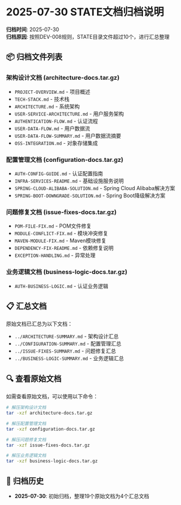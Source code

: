 # 2025-07-30 STATE文档归档说明

**归档时间**: 2025-07-30  
**归档原因**: 按照DEV-008规则，STATE目录文件超过10个，进行汇总整理

## 📦 **归档文件列表**

### 架构设计文档 (architecture-docs.tar.gz)
- `PROJECT-OVERVIEW.md` - 项目概述
- `TECH-STACK.md` - 技术栈
- `ARCHITECTURE.md` - 系统架构
- `USER-SERVICE-ARCHITECTURE.md` - 用户服务架构
- `AUTHENTICATION-FLOW.md` - 认证流程
- `USER-DATA-FLOW.md` - 用户数据流
- `USER-DATA-FLOW-SUMMARY.md` - 用户数据流摘要
- `OSS-INTEGRATION.md` - 对象存储集成

### 配置管理文档 (configuration-docs.tar.gz)
- `AUTH-CONFIG-GUIDE.md` - 认证配置指南
- `INFRA-SERVICES-README.md` - 基础设施服务说明
- `SPRING-CLOUD-ALIBABA-SOLUTION.md` - Spring Cloud Alibaba解决方案
- `SPRING-BOOT-DOWNGRADE-SOLUTION.md` - Spring Boot降级解决方案

### 问题修复文档 (issue-fixes-docs.tar.gz)
- `POM-FILE-FIX.md` - POM文件修复
- `MODULE-CONFLICT-FIX.md` - 模块冲突修复
- `MAVEN-MODULE-FIX.md` - Maven模块修复
- `DEPENDENCY-FIX-README.md` - 依赖修复说明
- `EXCEPTION-HANDLING.md` - 异常处理

### 业务逻辑文档 (business-logic-docs.tar.gz)
- `AUTH-BUSINESS-LOGIC.md` - 认证业务逻辑

## 📋 **汇总文档**

原始文档已汇总为以下文档：
- `../ARCHITECTURE-SUMMARY.md` - 架构设计汇总
- `../CONFIGURATION-SUMMARY.md` - 配置管理汇总
- `../ISSUE-FIXES-SUMMARY.md` - 问题修复汇总
- `../BUSINESS-LOGIC-SUMMARY.md` - 业务逻辑汇总

## 🔍 **查看原始文档**

如需查看原始文档，可以使用以下命令：

```bash
# 解压架构设计文档
tar -xzf architecture-docs.tar.gz

# 解压配置管理文档
tar -xzf configuration-docs.tar.gz

# 解压问题修复文档
tar -xzf issue-fixes-docs.tar.gz

# 解压业务逻辑文档
tar -xzf business-logic-docs.tar.gz
```

## 📅 **归档历史**

- **2025-07-30**: 初始归档，整理19个原始文档为4个汇总文档 